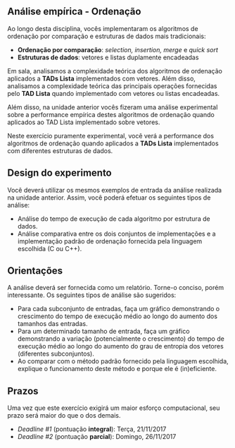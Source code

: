 ## Análise empírica - Ordenação

Ao longo desta disciplina, vocês implementaram os algoritmos de ordenação por comparação e estruturas de dados mais tradicionais:
* **Ordenação por comparação**: *selection, insertion, merge* e *quick sort*
* **Estruturas de dados**: vetores e listas duplamente encadeadas

Em sala, analisamos a complexidade teórica dos algoritmos de ordenação aplicados a **TADs Lista** implementados com vetores. Além disso,
analisamos a complexidade teórica das principais operações fornecidas pelo **TAD Lista** quando implementado com vetores ou listas encadeadas.

Além disso, na unidade anterior vocês fizeram uma análise experimental sobre a performance empírica destes algoritmos de ordenação quando aplicados ao TAD Lista implementado sobre vetores.

Neste exercício puramente experimental, você verá a performance dos algoritmos de ordenação quando aplicados a **TADs Lista** implementados com
diferentes estruturas de dados.

## Design do experimento

Você deverá utilizar os mesmos exemplos de entrada da análise realizada na unidade anterior. Assim, você poderá efetuar os seguintes tipos de análise:

* Análise do tempo de execução de cada algoritmo por estrutura de dados.
* Análise comparativa entre os dois conjuntos de implementações e a implementação padrão de ordenação fornecida pela linguagem escolhida (C ou C++).

## Orientações

A análise deverá ser fornecida como um relatório. Torne-o conciso, porém interessante. Os seguintes tipos de análise são sugeridos:

* Para cada subconjunto de entradas, faça um gráfico demonstrando o crescimento do tempo de execução médio ao longo do aumento dos tamanhos das entradas.
* Para um determinado tamanho de entrada, faça um gráfico demonstrando a variação (potencialmente o crescimento) do tempo de execução médio ao longo do aumento do grau de entropia dos vetores (diferentes subconjuntos).
* Ao comparar com o método padrão fornecido pela linguagem escolhida, explique o funcionamento deste método e porque ele é (in)eficiente.

## Prazos

Uma vez que este exercício exigirá um maior esforço computacional, seu prazo será maior do que o dos demais.
* *Deadline #1* (pontuação **integral**): Terça, 21/11/2017
* *Deadline #2* (pontuação **parcial**): Domingo, 26/11/2017

